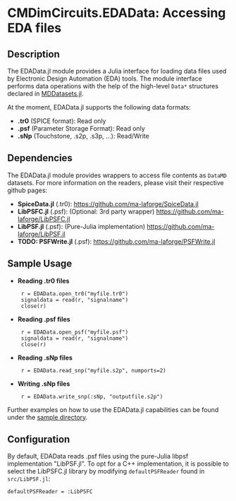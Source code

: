 # CMDimCircuits.EDAData: Accessing EDA files

## Description

The EDAData.jl module provides a Julia interface for loading data files used by Electronic Design Automation (EDA) tools.  The module interface performs data operations with the help of the high-level `Data*` structures declared in [MDDatasets.jl](https://github.com/ma-laforge/MDDatasets.jl).


At the moment, EDAData.jl supports the following data formats:

 - **.tr0** (SPICE format): Read only
 - **.psf** (Parameter Storage Format): Read only
 - **.sNp** (Touchstone, .s2p, .s3p, ...): Read/Write

## Dependencies

The EDAData.jl module provides wrappers to access file contents as `DataMD` datasets.  For more information on the readers, please visit their respective github pages:

 - **SpiceData.jl** (.tr0): <https://github.com/ma-laforge/SpiceData.jl>
 - **LibPSFC.jl** (.psf): (Optional: 3rd party wrapper) <https://github.com/ma-laforge/LibPSFC.jl>
 - **LibPSF.jl** (.psf): (Pure-Julia implementation) <https://github.com/ma-laforge/LibPSF.jl>
 - **TODO: PSFWrite.jl** (.psf): <https://github.com/ma-laforge/PSFWrite.jl>

## Sample Usage

 - **Reading .tr0 files**

		r = EDAData.open_tr0("myfile.tr0")
		signaldata = read(r, "signalname")
		close(r)

 - **Reading .psf files**

		r = EDAData.open_psf("myfile.psf")
		signaldata = read(r, "signalname")
		close(r)

 - **Reading .sNp files**

		r = EDAData.read_snp("myfile.s2p", numports=2)

 - **Writing .sNp files**

		r = EDAData.write_snp(:sNp, "outputfile.s2p")

Further examples on how to use the EDAData.jl capabilities can be found under the [sample directory](../sample/).

## Configuration

By default, EDAData reads .psf files using the pure-Julia libpsf implementation "LibPSF.jl".  To opt for a C++ implementation, it is possible to select the LibPSFC.jl library by modifying `defaultPSFReader` found in `src/LibPSF.jl`:

	defaultPSFReader = :LibPSFC
